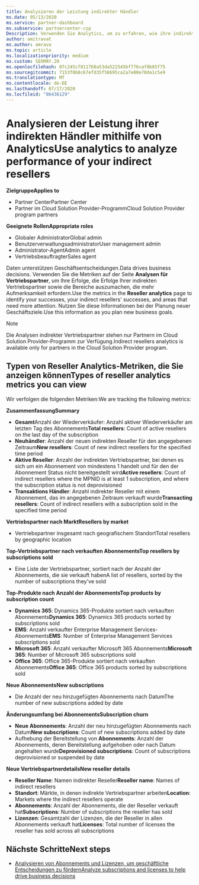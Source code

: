 ```yaml
---
title: Analysieren der Leistung indirekter Händler
ms.date: 05/13/2020
ms.service: partner-dashboard
ms.subservice: partnercenter-csp
Description: Verwenden Sie Analytics, um zu erfahren, wie ihre indirekten Vertriebspartner dies tun, sowohl ihre Erfolge als auch die Bereiche, die möglicherweise mehr Aufmerksamkeit erfordern
author: amitravat
ms.author: amrava
ms.topic: article
ms.localizationpriority: medium
ms.custom: SEOMAY.20
ms.openlocfilehash: 07c245cf811768a53da522545bf776caf0b85f75
ms.sourcegitcommit: 7153f0b8c67efd35f58695ca2a7e00e70da1c5e9
ms.translationtype: MT
ms.contentlocale: de-DE
ms.lasthandoff: 07/17/2020
ms.locfileid: "86436129"
---
```

# <a name="use-analytics-to-analyze-performance-of-your-indirect-resellers"></a><span data-ttu-id="a809a-103">Analysieren der Leistung ihrer indirekten Händler mithilfe von Analytics</span><span class="sxs-lookup"><span data-stu-id="a809a-103">Use analytics to analyze performance of your indirect resellers</span></span>

<span data-ttu-id="a809a-104">**Zielgruppe**</span><span class="sxs-lookup"><span data-stu-id="a809a-104">**Applies to**</span></span>

- <span data-ttu-id="a809a-105">Partner Center</span><span class="sxs-lookup"><span data-stu-id="a809a-105">Partner Center</span></span>
- <span data-ttu-id="a809a-106">Partner im Cloud Solution Provider-Programm</span><span class="sxs-lookup"><span data-stu-id="a809a-106">Cloud Solution Provider program partners</span></span>

<span data-ttu-id="a809a-107">**Geeignete Rollen**</span><span class="sxs-lookup"><span data-stu-id="a809a-107">**Appropriate roles**</span></span>

- <span data-ttu-id="a809a-108">Globaler Administrator</span><span class="sxs-lookup"><span data-stu-id="a809a-108">Global admin</span></span>
- <span data-ttu-id="a809a-109">Benutzerverwaltungsadministrator</span><span class="sxs-lookup"><span data-stu-id="a809a-109">User management admin</span></span>
- <span data-ttu-id="a809a-110">Administrator-Agent</span><span class="sxs-lookup"><span data-stu-id="a809a-110">Admin agent</span></span>
- <span data-ttu-id="a809a-111">Vertriebsbeauftragter</span><span class="sxs-lookup"><span data-stu-id="a809a-111">Sales agent</span></span>

<span data-ttu-id="a809a-112">Daten unterstützen Geschäftsentscheidungen.</span><span class="sxs-lookup"><span data-stu-id="a809a-112">Data drives business decisions.</span></span> <span data-ttu-id="a809a-113">Verwenden Sie die Metriken auf der Seite **Analysen für Vertriebspartner**, um Ihre Erfolge, die Erfolge Ihrer indirekten Vertriebspartner sowie die Bereiche auszumachen, die mehr Aufmerksamkeit erfordern.</span><span class="sxs-lookup"><span data-stu-id="a809a-113">Use the metrics in the **Reseller analytics** page to identify your successes, your indirect resellers' successes, and areas that need more attention.</span></span> <span data-ttu-id="a809a-114">Nutzen Sie diese Informationen bei der Planung neuer Geschäftsziele.</span><span class="sxs-lookup"><span data-stu-id="a809a-114">Use this information as you plan new business goals.</span></span>

> [!NOTE]
> <span data-ttu-id="a809a-115">Die Analysen indirekter Vertriebspartner stehen nur Partnern im Cloud Solution Provider-Programm zur Verfügung.</span><span class="sxs-lookup"><span data-stu-id="a809a-115">Indirect resellers analytics is available only for partners in the Cloud Solution Provider program.</span></span>

## <a name="types-of-reseller-analytics-metrics-you-can-view"></a><span data-ttu-id="a809a-116">Typen von Reseller Analytics-Metriken, die Sie anzeigen können</span><span class="sxs-lookup"><span data-stu-id="a809a-116">Types of reseller analytics metrics you can view</span></span>

<span data-ttu-id="a809a-117">Wir verfolgen die folgenden Metriken:</span><span class="sxs-lookup"><span data-stu-id="a809a-117">We are tracking the following metrics:</span></span>

<span data-ttu-id="a809a-118">**Zusammenfassung**</span><span class="sxs-lookup"><span data-stu-id="a809a-118">**Summary**</span></span>  
 - <span data-ttu-id="a809a-119">**Gesamt**Anzahl der Wiederverkäufer: Anzahl aktiver Wiederverkäufer am letzten Tag des Abonnements</span><span class="sxs-lookup"><span data-stu-id="a809a-119">**Total resellers**: Count of active resellers on the last day of the subscription</span></span>  
 - <span data-ttu-id="a809a-120">**Neuhändler**: Anzahl der neuen indirekten Reseller für den angegebenen Zeitraum</span><span class="sxs-lookup"><span data-stu-id="a809a-120">**New resellers**: Count of new indirect resellers for the specified time period</span></span>  
 - <span data-ttu-id="a809a-121">**Aktive Reseller**: Anzahl der indirekten Vertriebspartner, bei denen es sich um ein Abonnement von mindestens 1 handelt und für den der Abonnement Status nicht bereitgestellt wird</span><span class="sxs-lookup"><span data-stu-id="a809a-121">**Active resellers**: Count of indirect resellers where the MPNID is at least 1 subscription, and where the subscription status is not deprovisioned</span></span>  
 - <span data-ttu-id="a809a-122">**Transaktions Händler**: Anzahl indirekter Reseller mit einem Abonnement, das im angegebenen Zeitraum verkauft wurde</span><span class="sxs-lookup"><span data-stu-id="a809a-122">**Transacting resellers**: Count of indirect resellers with a subscription sold in the specified time period</span></span>  

<span data-ttu-id="a809a-123">**Vertriebspartner nach Markt**</span><span class="sxs-lookup"><span data-stu-id="a809a-123">**Resellers by market**</span></span>  
 - <span data-ttu-id="a809a-124">Vertriebspartner insgesamt nach geografischem Standort</span><span class="sxs-lookup"><span data-stu-id="a809a-124">Total resellers by geographic location</span></span>  

<span data-ttu-id="a809a-125">**Top-Vertriebspartner nach verkauften Abonnements**</span><span class="sxs-lookup"><span data-stu-id="a809a-125">**Top resellers by subscriptions sold**</span></span>
 - <span data-ttu-id="a809a-126">Eine Liste der Vertriebspartner, sortiert nach der Anzahl der Abonnements, die sie verkauft haben</span><span class="sxs-lookup"><span data-stu-id="a809a-126">A list of resellers, sorted by the number of subscriptions they've sold</span></span>  

<span data-ttu-id="a809a-127">**Top-Produkte nach Anzahl der Abonnements**</span><span class="sxs-lookup"><span data-stu-id="a809a-127">**Top products by subscription count**</span></span>  
 - <span data-ttu-id="a809a-128">**Dynamics 365**: Dynamics 365-Produkte sortiert nach verkauften Abonnements</span><span class="sxs-lookup"><span data-stu-id="a809a-128">**Dynamics 365**: Dynamics 365 products sorted by subscriptions sold</span></span>  
 - <span data-ttu-id="a809a-129">**EMS**: Anzahl verkaufter Enterprise Management Services-Abonnements</span><span class="sxs-lookup"><span data-stu-id="a809a-129">**EMS**: Number of Enterprise Management Services subscriptions sold</span></span>  
 - <span data-ttu-id="a809a-130">**Microsoft 365**: Anzahl verkaufter Microsoft 365 Abonnements</span><span class="sxs-lookup"><span data-stu-id="a809a-130">**Microsoft 365**: Number of Microsoft 365 subscriptions sold</span></span>  
 - <span data-ttu-id="a809a-131">**Office 365**: Office 365-Produkte sortiert nach verkauften Abonnements</span><span class="sxs-lookup"><span data-stu-id="a809a-131">**Office 365**: Office 365 products sorted by subscriptions sold</span></span>  

<span data-ttu-id="a809a-132">**Neue Abonnements**</span><span class="sxs-lookup"><span data-stu-id="a809a-132">**New subscriptions**</span></span>  
 - <span data-ttu-id="a809a-133">Die Anzahl der neu hinzugefügten Abonnements nach Datum</span><span class="sxs-lookup"><span data-stu-id="a809a-133">The number of new subscriptions added by date</span></span>  

<span data-ttu-id="a809a-134">**Änderungsumfang bei Abonnements**</span><span class="sxs-lookup"><span data-stu-id="a809a-134">**Subscription churn**</span></span>  
 - <span data-ttu-id="a809a-135">**Neue Abonnements**: Anzahl der neu hinzugefügten Abonnements nach Datum</span><span class="sxs-lookup"><span data-stu-id="a809a-135">**New subscriptions**: Count of new subscriptions added by date</span></span>  
 - <span data-ttu-id="a809a-136">Aufhebung der Bereitstellung von **Abonnements**: Anzahl der Abonnements, deren Bereitstellung aufgehoben oder nach Datum angehalten wurde</span><span class="sxs-lookup"><span data-stu-id="a809a-136">**Deprovisioned subscriptions**: Count of subscriptions deprovisioned or suspended by date</span></span>  

<span data-ttu-id="a809a-137">**Neue Vertriebspartnerdetails**</span><span class="sxs-lookup"><span data-stu-id="a809a-137">**New reseller details**</span></span>  
 - <span data-ttu-id="a809a-138">**Reseller Name**: Namen indirekter Reseller</span><span class="sxs-lookup"><span data-stu-id="a809a-138">**Reseller name**: Names of indirect resellers</span></span>  
 - <span data-ttu-id="a809a-139">**Standort**: Märkte, in denen indirekte Vertriebspartner arbeiten</span><span class="sxs-lookup"><span data-stu-id="a809a-139">**Location**: Markets where the indirect resellers operate</span></span>  
 - <span data-ttu-id="a809a-140">**Abonnements**: Anzahl der Abonnements, die der Reseller verkauft hat</span><span class="sxs-lookup"><span data-stu-id="a809a-140">**Subscriptions**: Number of subscriptions the reseller has sold</span></span>  
 - <span data-ttu-id="a809a-141">**Lizenzen**: Gesamtzahl der Lizenzen, die der Reseller in allen Abonnements verkauft hat</span><span class="sxs-lookup"><span data-stu-id="a809a-141">**Licenses**: Total number of licenses the reseller has sold across all subscriptions</span></span>  
  
## <a name="next-steps"></a><span data-ttu-id="a809a-142">Nächste Schritte</span><span class="sxs-lookup"><span data-stu-id="a809a-142">Next steps</span></span>

- [<span data-ttu-id="a809a-143">Analysieren von Abonnements und Lizenzen, um geschäftliche Entscheidungen zu fördern</span><span class="sxs-lookup"><span data-stu-id="a809a-143">Analyze subscriptions and licenses to help drive business decisions</span></span>](analyze-subscriptions-licenses.md)
